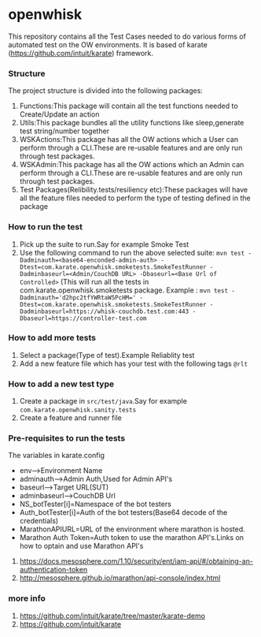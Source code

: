 # openwhisk
This repository contains all the Test Cases needed to do various forms of automated test on the OW environments.
It is based of karate (https://github.com/intuit/karate) framework. 

### Structure
The project structure is divided into the following packages:
1. Functions:This package will contain all the test functions needed to Create/Update an action
2. Utils:This package bundles all the utility functions like sleep,generate test string/number together
3. WSKActions:This package has all the OW actions which a User can perform through a CLI.These are re-usable features and are only run through test packages.
4. WSKAdmin:This package has all the OW actions which an Admin can perform through a CLI.These are re-usable features and are only run through test packages.
5. Test Packages(Relibility.tests/resiliency etc):These packages will have all the feature files needed to perform the type of testing defined in the package


### How to run the test
1. Pick up the suite to run.Say for example Smoke Test
2. Use the following command to run the above selected suite: `mvn test -Dadminauth=<base64-enconded-admin-auth> -Dtest=com.karate.openwhisk.smoketests.SmokeTestRunner -Dadminbaseurl=<Admin/CouchDB URL> -Dbaseurl=<Base Url of Controlled>` (This will run all the tests in com.karate.openwhisk.smoketests package.
Example : `mvn test -Dadminauth='d2hpc2tfYWRtaW5PcHM=' -Dtest=com.karate.openwhisk.smoketests.SmokeTestRunner -Dadminbaseurl=https://whisk-couchdb.test.com:443 -Dbaseurl=https://controller-test.com`


### How to add more tests

1. Select a package(Type of test).Example Reliablity test
2. Add a new feature file which has your test with the following tags `@rlt`

### How to add a new test type
1. Create a package in `src/test/java`.Say for example `com.karate.openwhisk.sanity.tests`
2. Create a feature and runner file 


### Pre-requisites to run the tests
The variables in karate.config

* env-->Environment Name
* adminauth-->Admin Auth,Used for Admin API's
* baseurl-->Target URL(SUT)
* adminbaseurl-->CouchDB Url
* NS_botTester[i]=Namespace of the bot testers
* Auth_botTester[i]=Auth of the bot testers(Base64 decode of the credentials)
* MarathonAPIURL=URL of the environment where marathon is hosted.
* Marathon Auth Token=Auth token to use the marathon API's.Links on how to optain and use Marathon API's
1. https://docs.mesosphere.com/1.10/security/ent/iam-api/#/obtaining-an-authentication-token
2. http://mesosphere.github.io/marathon/api-console/index.html



### more info
1. https://github.com/intuit/karate/tree/master/karate-demo
2. https://github.com/intuit/karate
